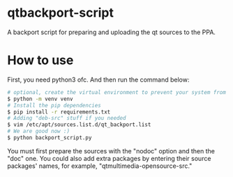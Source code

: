 # qtbackport-script

A backport script for preparing and uploading the qt sources to the PPA.

# How to use
First, you need python3 ofc. And then run the command below:
```bash
# optional, create the virtual environment to prevent your system from being dirty :)
$ python -m venv venv
# Install the pip dependencies
$ pip install -r requirements.txt
# Adding "deb-src" stuff if you needed
$ vim /etc/apt/sources.list.d/qt_backport.list
# We are good now :)
$ python backport_script.py
```
You must first prepare the sources with the "nodoc" option and then the "doc" one. You could also add extra packages by entering their source packages' names, for example, "qtmultimedia-opensource-src."
